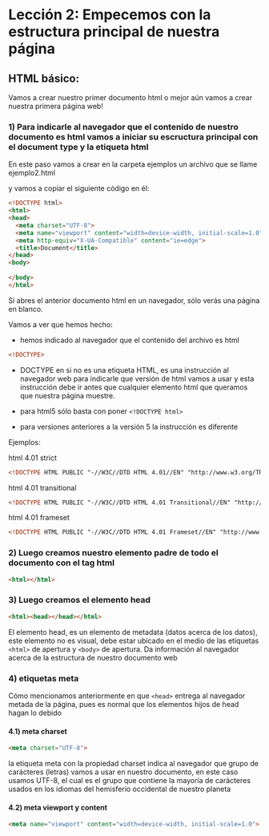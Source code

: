 # Lección 2: Empecemos con la estructura principal de nuestra página

## HTML básico:

Vamos a crear nuestro primer documento html o mejor aún vamos a crear nuestra primera página web!

### 1) Para indicarle al navegador que el contenido de nuestro documento es html vamos a iniciar su escructura principal con el document type y la etiqueta html

En este paso vamos a crear en la carpeta ejemplos un archivo que se llame ejemplo2.html

y vamos a copiar el siguiente código en él:

```html
<!DOCTYPE html>
<html>
<head>
  <meta charset="UTF-8">
  <meta name="viewport" content="width=device-width, initial-scale=1.0">
  <meta http-equiv="X-UA-Compatible" content="ie=edge">
  <title>Document</title>
</head>
<body>
  
</body>
</html>
```

Si abres el anterior documento html en un navegador, sólo verás una página en blanco.


Vamos a ver que hemos hecho:

- hemos indicado al navegador que el contenido del archivo es html

```html
<!DOCTYPE>
```

- DOCTYPE en si no es una etiqueta HTML, es una instrucción al navegador web para indicarle que versión de html vamos a usar y esta instrucción debe ir antes que cualquier elemento html que queramos que nuestra página muestre.

- para html5 sólo basta con poner `<!DOCTYPE html>`

- para versiones anteriores a la versión 5 la instrucción es diferente

Ejemplos:

html 4.01 strict
```html
<!DOCTYPE HTML PUBLIC "-//W3C//DTD HTML 4.01//EN" "http://www.w3.org/TR/html4/strict.dtd">
```

html 4.01 transitional
```html
<!DOCTYPE HTML PUBLIC "-//W3C//DTD HTML 4.01 Transitional//EN" "http://www.w3.org/TR/html4/loose.dtd">
```

html 4.01 frameset
```html
<!DOCTYPE HTML PUBLIC "-//W3C//DTD HTML 4.01 Frameset//EN" "http://www.w3.org/TR/html4/frameset.dtd">
```

### 2) Luego creamos nuestro elemento padre de todo el documento con el tag html

```html
<html></html>
```

### 3) Luego creamos el elemento head

```html
<html><head></head></html>
```

El elemento head, es un elemento de metadata (datos acerca de los datos), este elemento no es visual, debe estar ubicado en el medio de las etiquetas `<html>` de apertura y `<body>` de apertura.
Da información al navegador acerca de la estructura de nuestro documento web  

### 4) etiquetas meta

Cómo mencionamos anteriormente en que `<head>` entrega al navegador metada de la página, pues es normal que los elementos hijos de head hagan lo debido

#### 4.1) meta charset

```html
<meta charset="UTF-8">
```

la etiqueta meta con la propiedad charset indica al navegador que grupo de carácteres (letras) vamos a usar en nuestro documento, en este caso usamos UTF-8, el cual es el grupo que contiene la mayoría de carácteres usados en los idiomas del hemisferio occidental de nuestro planeta

#### 4.2) meta viewport y content

```html
<meta name="viewport" content="width=device-width, initial-scale=1.0">
```





